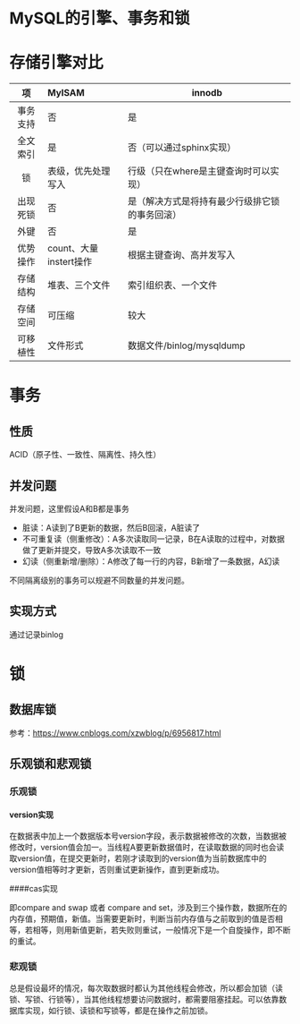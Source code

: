 # MySQL的引擎、事务和锁

# 存储引擎对比

|    项    | MyISAM                 | innodb                                         |
| :------: | :--------------------- | ---------------------------------------------- |
| 事务支持 | 否                     | 是                                             |
| 全文索引 | 是                     | 否（可以通过sphinx实现）                       |
|    锁    | 表级，优先处理写入     | 行级（只在where是主键查询时可以实现）          |
| 出现死锁 | 否                     | 是（解决方式是将持有最少行级排它锁的事务回滚） |
|   外键   | 否                     | 是                                             |
| 优势操作 | count、大量instert操作 | 根据主键查询、高并发写入                       |
| 存储结构 | 堆表、三个文件         | 索引组织表、一个文件                           |
| 存储空间 | 可压缩                 | 较大                                           |
| 可移植性 | 文件形式               | 数据文件/binlog/mysqldump                      |

# 事务

## 性质

ACID（原子性、一致性、隔离性、持久性）

## 并发问题

并发问题，这里假设A和B都是事务

- 脏读：A读到了B更新的数据，然后B回滚，A脏读了
- 不可重复读（侧重修改）：A多次读取同一记录，B在A读取的过程中，对数据做了更新并提交，导致A多次读取不一致
- 幻读（侧重新增/删除）：A修改了每一行的内容，B新增了一条数据，A幻读

不同隔离级别的事务可以规避不同数量的并发问题。

## 实现方式

通过记录binlog

# 锁

## 数据库锁

参考：<https://www.cnblogs.com/xzwblog/p/6956817.html>

## 乐观锁和悲观锁

### 乐观锁

#### version实现

在数据表中加上一个数据版本号version字段，表示数据被修改的次数，当数据被修改时，version值会加一。当线程A要更新数据值时，在读取数据的同时也会读取version值，在提交更新时，若刚才读取到的version值为当前数据库中的version值相等时才更新，否则重试更新操作，直到更新成功。

####cas实现

即compare and swap 或者 compare and set，涉及到三个操作数，数据所在的内存值，预期值，新值。当需要更新时，判断当前内存值与之前取到的值是否相等，若相等，则用新值更新，若失败则重试，一般情况下是一个自旋操作，即不断的重试。

### 悲观锁

总是假设最坏的情况，每次取数据时都认为其他线程会修改，所以都会加锁（读锁、写锁、行锁等），当其他线程想要访问数据时，都需要阻塞挂起。可以依靠数据库实现，如行锁、读锁和写锁等，都是在操作之前加锁。


